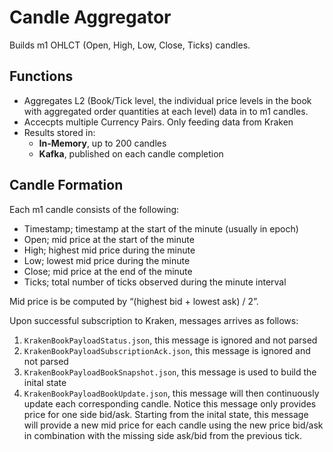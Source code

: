 # Candle Aggregator 

Builds m1 OHLCT (Open, High, Low, Close, Ticks) candles. 

## Functions

- Aggregates L2 (Book/Tick level, the individual price levels in the book with aggregated order quantities at each level) data in to m1 candles. 
- Accecpts multiple Currency Pairs. Only feeding data from Kraken 
- Results stored in: 
    - **In-Memory**, up to 200 candles
    - **Kafka**, published on each candle completion 

## Candle Formation 

Each m1 candle consists of the following: 
- Timestamp; timestamp at the start of the minute (usually in epoch)
- Open; mid price at the start of the minute
- High; highest mid price during the minute
- Low; lowest mid price during the minute
- Close; mid price at the end of the minute
- Ticks; total number of ticks observed during the minute interval

Mid price is be computed by “(highest bid + lowest ask) / 2”.

Upon successful subscription to Kraken, messages arrives as follows: 
1. `KrakenBookPayloadStatus.json`, this message is ignored and not parsed
2. `KrakenBookPayloadSubscriptionAck.json`, this message is ignored and not parsed
3. `KrakenBookPayloadBookSnapshot.json`, this message is used to build the inital state 
4. `KrakenBookPayloadBookUpdate.json`, this message will then continuously update each corresponding candle. Notice this message only provides price for one side bid/ask. Starting from the inital state, this message will provide a new mid price for each candle using the new price bid/ask in combination with the missing side ask/bid from the previous tick. 